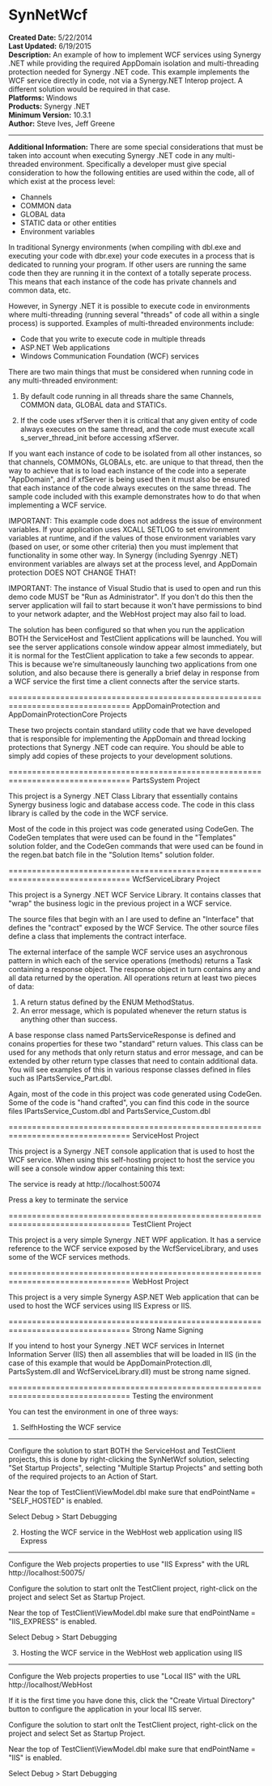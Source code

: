 # SynNetWcf<br />
**Created Date:** 5/22/2014<br />
**Last Updated:** 6/19/2015<br />
**Description:** An example of how to implement WCF services using Synergy .NET while providing the required AppDomain isolation and multi-threading protection needed for Synergy .NET code. This example implements the WCF service directly in code, not via a Synergy.NET Interop project. A different solution would be required in that case.<br />
**Platforms:** Windows<br />
**Products:** Synergy .NET<br />
**Minimum Version:** 10.3.1<br />
**Author:** Steve Ives, Jeff Greene
<hr>

**Additional Information:** There are some special considerations that must be taken into account when
executing Synergy .NET code in any multi-threaded environment. Specifically a
developer must give special consideration to how the following entities are
used within the code, all of which exist at the process level:

* Channels
* COMMON data
* GLOBAL data
* STATIC data or other entities
* Environment variables

In traditional Synergy environments (when compiling with dbl.exe and executing
your code with dbr.exe) your code executes in a process that is dedicated to
running your program. If other users are running the same code then they are
running it in the context of a totally seperate process. This means that each
instance of the code has private channels and common data, etc.

However, in Synergy .NET it is possible to execute code in environments where
multi-threading (running several "threads" of code all within a single process)
is supported. Examples of multi-threaded environments include:

* Code that you write to execute code in multiple threads
* ASP.NET Web applications
* Windows Communication Foundation (WCF) services

There are two main things that must be considered when running code in any
multi-threaded environment:

1. By default code running in all threads share the same Channels, COMMON
data, GLOBAL data and STATICs.

2. If the code uses xfServer then it is critical that any given entity of
code always executes on the same thread, and the code must execute
xcall s_server_thread_init before accessing xfServer.

If you want each instance of code to be isolated from all other instances, so
that channels, COMMONs, GLOBALs, etc. are unique to that thread, then the way
to achieve that is to load each instance of the code into a seperate "AppDomain",
and if xfServer is being used then it must also be ensured that each instance
of the code always executes on the same thread. The sample code included with
this example demonstrates how to do that when implementing a WCF service.

IMPORTANT: This example code does not address the issue of environment variables.
If your application uses XCALL SETLOG to set environment variables at runtime,
and if the values of those environment variables vary (based on user, or some
other criteria) then you must implement that functionality in some other way.
In Synergy (including Syenrgy .NET) environment variables are always set at the
process level, and AppDomain protection DOES NOT CHANGE THAT!

IMPORTANT: The instance of Visual Studio that is used to open and run this
demo code MUST be "Run as Administrator". If you don't do this then the server
application will fail to start because it won't have permissions to bind to
your network adapter, and the WebHost project may also fail to load.

The solution has been configured so that when you run the application BOTH
the ServiceHost and TestClient applications will be launched. You will see
the server applications console window appear almost immediately, but it is
normal for the TestClient application to take a few seconds to appear. This
is because we're simultaneously launching two applications from one solution,
and also because there is generally a brief delay in response from a WCF
service the first time a client connects after the service starts.

================================================================================
AppDomainProtection and AppDomainProtectionCore Projects

These two projects contain standard utility code that we have developed that is
responsible for implementing the AppDomain and thread locking protections that
Synergy .NET code can require. You should be able to simply add copies of these
projects to your development solutions.

================================================================================
PartsSystem Project

This project is a Synergy .NET Class Library that essentially contains Synergy
business logic and database access code. The code in this class library is called
by the code in the WCF service.

Most of the code in this project was code generated using CodeGen. The CodeGen
templates that were used can be found in the "Templates" solution folder, and
the CodeGen commands that were used can be found in the regen.bat batch file
in the "Solution Items" solution folder.

================================================================================
WcfServiceLibrary Project

This project is a Synergy .NET WCF Service Library. It contains classes that
"wrap" the business logic in the previous project in a WCF service.

The source files that begin with an I are used to define an "Interface" that
defines the "contract" exposed by the WCF Service. The other source files
define a class that implements the contract interface.

The external interface of the sample WCF service uses an asychronous pattern in
which each of the service operations (methods) returns a Task containing a
response object. The response object in turn contains any and all data returned
by the operation. All operations return at least two pieces of data:

1. A return status defined by the ENUM MethodStatus.
2. An error message, which is populated whenever the return status is anything
other than success.

A base response class named PartsServiceResponse is defined and conains properties
for these two "standard" return values. This class can be used for any methods
that only return status and error message, and can be extended by other return
type classes that need to contain additional data. You will see examples of this
in various response classes defined in files such as IPartsService_Part.dbl.

Again, most of the code in this project was code generated using CodeGen. Some
of the code is "hand crafted", you can find this code in the source files
IPartsService_Custom.dbl and PartsService_Custom.dbl

================================================================================
ServiceHost Project

This project is a Synergy .NET console application that is used to host the
WCF service. When using this self-hosting project to host the service you will
see a console window apper containing this text:

The service is ready at http://localhost:50074

Press a key to terminate the service

================================================================================
TestClient Project

This project is a very simple Synergy .NET WPF application. It has a service
reference to the WCF service exposed by the WcfServiceLibrary, and uses some of
the WCF services methods.

================================================================================
WebHost Project

This project is a very simple Synergy ASP.NET Web application that can be used
to host the WCF services using IIS Express or IIS.

================================================================================
Strong Name Signing

If you intend to host your Synergy .NET WCF services in Internet Information
Server (IIS) then all assemblies that will be loaded in IIS (in the case of
this example that would be AppDomainProtection.dll, PartsSystem.dll and
WcfServiceLibrary.dll) must be strong name signed.

================================================================================
Testing the environment

You can test the environment in one of three ways:

1. SelfhHosting the WCF service
----------------------------

Configure the solution to start BOTH the ServiceHost and TestClient projects,
this is done by right-clicking the SynNetWcf solution, selecting "Set Startup
Projects", selecting "Multiple Startup Projects" and setting both of the
required projects to an Action of Start.

Near the top of TestClient\ViewModel.dbl make sure that
endPointName = "SELF_HOSTED" is enabled.

Select Debug > Start Debugging

2. Hosting the WCF service in the WebHost web application using IIS Express
------------------------------------------------------------------------

Configure the Web projects properties to use "IIS Express" with the URL
http://localhost:50075/

Configure the solution to start onlt the TestClient project, right-click on
the project and select Set as Startup Project.

Near the top of TestClient\ViewModel.dbl make sure that
endPointName = "IIS_EXPRESS" is enabled.

Select Debug > Start Debugging

3. Hosting the WCF service in the WebHost web application using IIS
----------------------------------------------------------------

Configure the Web projects properties to use "Local IIS" with the URL
http://localhost/WebHost

If it is the first time you have done this, click the "Create Virtual Directory"
button to configure the application in your local IIS server.

Configure the solution to start onlt the TestClient project, right-click on
the project and select Set as Startup Project.

Near the top of TestClient\ViewModel.dbl make sure that
endPointName = "IIS" is enabled.

Select Debug > Start Debugging
